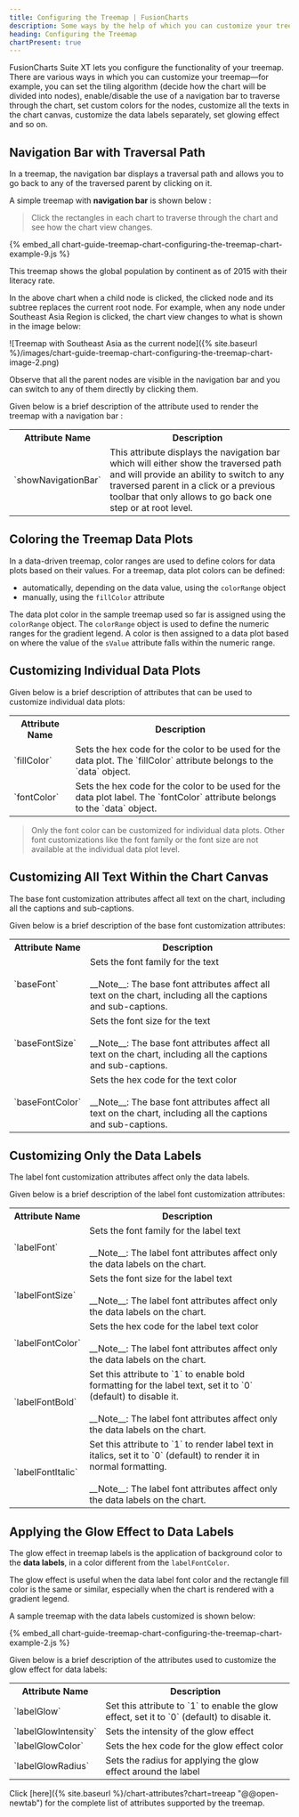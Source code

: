```yaml
---
title: Configuring the Treemap | FusionCharts
description: Some ways by the help of which you can customize your treemap are, setting tiling algorithm, enable/disable the use of a navigation bar, set custom colors, etc
heading: Configuring the Treemap
chartPresent: true
---
```


FusionCharts Suite XT lets you configure the functionality of your treemap. There are various ways in which you can customize your treemap—for example, you can set the tiling algorithm (decide how the chart will be divided into nodes), enable/disable the use of a navigation bar to traverse through the chart, set custom colors for the nodes, customize all the texts in the chart canvas, customize the data labels separately, set glowing effect and so on.

## Navigation Bar with Traversal Path

In a treemap, the navigation bar displays a traversal path and allows you to go back to any of the traversed parent by clicking on it.

A simple treemap with __navigation bar__ is shown below : 

>  Click the rectangles in each chart to traverse through the chart and see how the chart view changes. </p>

{% embed_all chart-guide-treemap-chart-configuring-the-treemap-chart-example-9.js %}

This treemap shows the global population by continent as of 2015 with their literacy rate.

In the above chart when a child node is clicked, the clicked node and its subtree replaces the current root node. For example, when any node under Southeast Asia Region is clicked, the chart view changes to what is shown in the image below:

![Treemap with Southeast Asia as the current node]({% site.baseurl %}/images/chart-guide-treemap-chart-configuring-the-treemap-chart-image-2.png)

Observe that all the parent nodes are visible in the navigation bar and you can switch to any of them directly by clicking them.

Given below is a brief description of the attribute used to render the treemap with a navigation bar :

<table>
	<tr>
		<th> Attribute Name </th>
		<th> Description </th>
	</tr>
	<tr>
		<td> `showNavigationBar` </td>
		<td> This attribute displays the navigation bar which will either show the traversed path and will provide an ability to switch to any traversed parent in a click or a previous toolbar that only allows to go back one step or at root level. </td>
	</tr>
</table>

## Coloring the Treemap Data Plots

In a data-driven treemap, color ranges are used to define colors for data plots based on their values. For a treemap, data plot colors can be defined:

* automatically, depending on the data value, using the `colorRange` object
* manually, using the `fillColor` attribute

The data plot color in the sample treemap used so far is assigned using the `colorRange` object. The `colorRange` object is used to define the numeric ranges for the gradient legend. A color is then assigned to a data plot based on where the value of the `sValue` attribute falls within the numeric range.

## Customizing Individual Data Plots

Given below is a brief description of attributes that can be used to customize individual data plots:

<table>
	<tr>
		<th> Attribute Name </th>
		<th> Description </th>
	</tr>
	<tr>
		<td> `fillColor` </td>
		<td> Sets the hex code for the color to be used for the data plot. The `fillColor` attribute belongs to the `data` object. </td>
	</tr>
	<tr>
		<td> `fontColor` </td>
		<td> Sets the hex code for the color to be used for the data plot label. The `fontColor` attribute belongs to the `data` object. </td>
	</tr>
</table>

>  Only the font color can be customized for individual data plots. Other font customizations like the font family or the font size are not available at the individual data plot level. </p>


## Customizing All Text Within the Chart Canvas

The base font customization attributes affect all text on the chart, including all the captions and sub-captions.

Given below is a brief description of the base font customization attributes:

<table>
	<tr>
		<th> Attribute Name </th>
		<th> Description </th>
	</tr>
	<tr>
		<td> `baseFont` </td>
		<td> Sets the font family for the text <br> <br> __Note__: The base font attributes affect all text on the chart, including all the captions and sub-captions. </td>
	</tr>
	<tr>
		<td> `baseFontSize` </td>
		<td> Sets the font size for the text <br> <br> __Note__: The base font attributes affect all text on the chart, including all the captions and sub-captions. </td>
	</tr>
	<tr>
		<td> `baseFontColor` </td>
		<td> Sets the hex code for the text color <br> <br> __Note__: The base font attributes affect all text on the chart, including all the captions and sub-captions. </td>
	</tr>
</table>


## Customizing Only the Data Labels

The label font customization attributes affect only the data labels. 

Given below is a brief description of the label font customization attributes:

<table>
	<tr>
		<th> Attribute Name </th>
		<th> Description </th>
	</tr>
	<tr>
		<td> `labelFont` </td>
		<td> Sets the font family for the label text <br> <br> __Note__: The label font attributes affect only the data labels on the chart. </td>
	</tr>
	<tr>
		<td> `labelFontSize` </td>
		<td> Sets the font size for the label text <br> <br> __Note__: The label font attributes affect only the data labels on the chart. </td>
	</tr>
	<tr>
		<td> `labelFontColor` </td>
		<td> Sets the hex code for the label text color <br> <br> __Note__: The label font attributes affect only the data labels on the chart. </td>
	</tr>
	<tr>
		<td> `labelFontBold` </td>
		<td> Set this attribute to `1` to enable bold formatting for the label text, set it to `0` (default) to disable it. <br> <br> __Note__: The label font attributes affect only the data labels on the chart. </td>
	</tr>
	<tr>
		<td> `labelFontItalic` </td>
		<td> Set this attribute to `1` to render label text in italics, set it to `0` (default) to render it in normal formatting. <br> <br> __Note__: The label font attributes affect only the data labels on the chart. </td>
	</tr>
</table>


## Applying the Glow Effect to Data Labels

The glow effect in treemap labels is the application of background color to the __data labels__, in a color different from the `labelFontColor`.

The glow effect is useful when the data label font color and the rectangle fill color is the same or similar, especially when the chart is rendered with a gradient legend.

A sample treemap with the data labels customized is shown below:

{% embed_all chart-guide-treemap-chart-configuring-the-treemap-chart-example-2.js %}

Given below is a brief description of the attributes used to customize the glow effect for data labels:

<table>
	<tr>
		<th> Attribute Name </th>
		<th> Description </th>
	</tr>
	<tr>
		<td> `labelGlow` </td>
		<td> Set this attribute to `1` to enable the glow effect, set it to `0` (default) to disable it. </td>
	</tr>
	<tr>
		<td> `labelGlowIntensity` </td>
		<td> Sets the intensity of the glow effect </td>
	</tr>
	<tr>
		<td> `labelGlowColor` </td>
		<td> Sets the hex code for the glow effect color </td>
	</tr>
	<tr>
		<td> `labelGlowRadius` </td>
		<td> Sets the radius for applying the glow effect around the label </td>
	</tr>
</table>

Click [here]({% site.baseurl %}/chart-attributes?chart=treeap "@@open-newtab") for the complete list of attributes supported by the treemap.